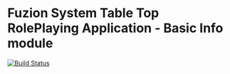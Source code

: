 # Fuzion System Table Top RolePlaying Application - Basic Info module
[![Build Status](https://travis-ci.org/Krypticdator/FSTTRPGBasicInfo.svg?branch=master)](https://travis-ci.org/Krypticdator/FSTTRPGBasicInfo)

